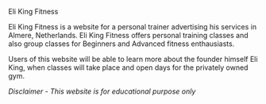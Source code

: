 Eli King Fitness

Eli King Fitness is a website for a personal trainer advertising his services in Almere, Netherlands. Eli King Fitness offers personal training classes and also group classes for Beginners and Advanced fitness enthausiasts.

Users of this website will be able to learn more about the founder himself Eli King, when classes will take place and open days for the privately owned gym.


*Disclaimer - This website is for educational purpose only*




